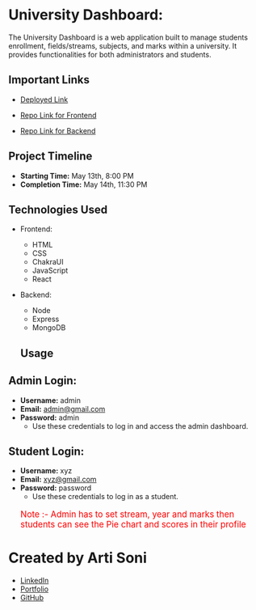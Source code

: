 # University Dashboard:

The University Dashboard is a web application built to manage students enrollment, fields/streams, subjects, and marks within a university. It provides functionalities for both administrators and students.

## Important Links

- [Deployed Link](https://rurux-frontend-lemon.vercel.app/)

- [Repo Link for Frontend](https://github.com/artisonii/rurux_frontend?tab=readme-ov-file)
- [Repo Link for Backend](https://github.com/artisonii/rurux_backend)

## Project Timeline

- **Starting Time:** May 13th, 8:00 PM
- **Completion Time:** May 14th, 11:30 PM

## Technologies Used

- Frontend:

  - HTML
  - CSS
  - ChakraUI
  - JavaScript
  - React

- Backend:

  - Node
  - Express
  - MongoDB

  ## Usage

## Admin Login:

- **Username:** admin
- **Email:** admin@gmail.com
- **Password:** admin
  - Use these credentials to log in and access the admin dashboard.

## Student Login:

- **Username:** xyz
- **Email:** xyz@gmail.com
- **Password:** password
  - Use these credentials to log in as a student.
  <p style="font-size: larger; color: red;">Note :- Admin has to set stream, year and marks then students can see the Pie chart and scores in their profile</p>

# Created by Arti Soni

- [LinkedIn](https://www.linkedin.com/in/arti-soni/)
- [Portfolio](https://artisonii.github.io/)
- [GitHub](https://github.com/artisonii)
